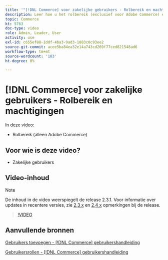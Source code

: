 ```yaml
---
title: '"[!DNL Commerce] voor zakelijke gebruikers - Rolbereik en machtigingen"'
description: Leer hoe u het rolbereik (exclusief voor Adobe Commerce) en de bijbehorende machtigingen per site of winkel definieert.
topic: Commerce
kt: 5763
doc-type: video
role: Admin, Leader, User
activity: use
exl-id: c655ef88-1ddf-4ba3-9ad3-1883c0c93ee2
source-git-commit: acee5ba84ea32e14a743cd269f77ced821548ad6
workflow-type: tm+mt
source-wordcount: '103'
ht-degree: 0%

---
```


# [!DNL Commerce] voor zakelijke gebruikers - Rolbereik en machtigingen

In deze video:

- Rolbereik (alleen Adobe Commerce)

## Voor wie is deze video?

- Zakelijke gebruikers

## Video-inhoud

>[!NOTE]
>
>De inhoud in de video weerspiegelt de release 2.3.1. Voor informatie over updates in recentere versies, zie [ 2,3 x](https://devdocs.magento.com/guides/v2.3/release-notes/bk-release-notes.html) en [2,4 x](https://devdocs.magento.com/guides/v2.4/release-notes/bk-release-notes.html) opmerkingen bij de release.

>[!VIDEO](https://video.tv.adobe.com/v/35948?quality=12&learn=on)

## Aanvullende bronnen

[Gebruikers toevoegen - [!DNL Commerce] gebruikershandleiding](https://docs.magento.com/user-guide/system/permissions-users-all.html)

[Gebruikersrollen - [!DNL Commerce] gebruikershandleiding](https://docs.magento.com/user-guide/system/permissions-user-roles.html)

